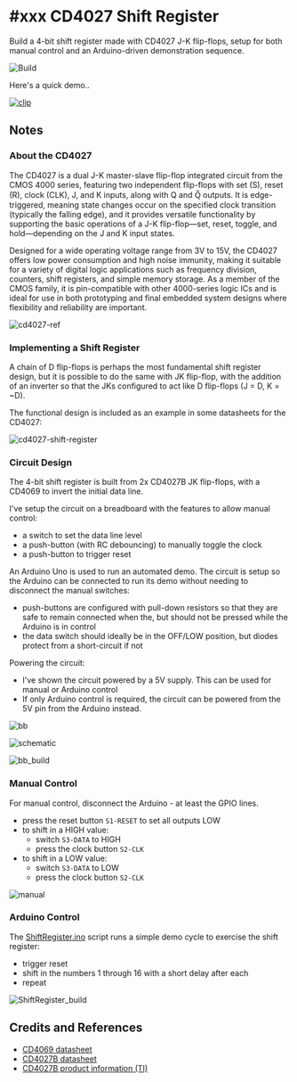 # #xxx CD4027 Shift Register

Build a 4-bit shift register made with CD4027 J-K flip-flops, setup for both manual control and an Arduino-driven demonstration sequence.

![Build](./assets/ShiftRegister_build.jpg?raw=true)

Here's a quick demo..

[![clip](https://img.youtube.com/vi/QZvX0vmwiXI/0.jpg)](https://www.youtube.com/watch?v=QZvX0vmwiXI)

## Notes

### About the CD4027

The CD4027 is a dual J-K master-slave flip-flop integrated circuit from the CMOS 4000 series, featuring two independent flip-flops with set (S), reset (R), clock (CLK), J, and K inputs, along with Q and Q̅ outputs. It is edge-triggered, meaning state changes occur on the specified clock transition (typically the falling edge), and it provides versatile functionality by supporting the basic operations of a J-K flip-flop—set, reset, toggle, and hold—depending on the J and K input states.

Designed for a wide operating voltage range from 3V to 15V, the CD4027 offers low power consumption and high noise immunity, making it suitable for a variety of digital logic applications such as frequency division, counters, shift registers, and simple memory storage. As a member of the CMOS family, it is pin-compatible with other 4000-series logic ICs and is ideal for use in both prototyping and final embedded system designs where flexibility and reliability are important.

![cd4027-ref](../assets/cd4027-ref.jpg)

### Implementing a Shift Register

A chain of D flip-flops is perhaps the most fundamental shift register design,
but it is possible to do the same with JK flip-flop,
with the addition of an inverter so that the JKs configured to act like D flip-flops (J = D, K = ~D).

The functional design is included as an example in some datasheets for the CD4027:

![cd4027-shift-register](./assets/cd4027-shift-register.png)

### Circuit Design

The 4-bit shift register is built from 2x CD4027B JK flip-flops,
with a CD4069 to invert the initial data line.

I've setup the circuit on a breadboard with the features to allow manual control:

* a switch to set the data line level
* a push-button (with RC debouncing) to manually toggle the clock
* a push-button to trigger reset

An Arduino Uno is used to run an automated demo.
The circuit is setup so the Arduino can be connected to run its demo without needing to disconnect the manual switches:

* push-buttons are configured with pull-down resistors so that they are safe to remain connected when the, but should not be pressed while the Arduino is in control
* the data switch should ideally be in the OFF/LOW position, but diodes protect from a short-circuit if not

Powering the circuit:

* I've shown the circuit powered by a 5V supply. This can be used for manual or Arduino control
* If only Arduino control is required, the circuit can be powered from the 5V pin from the Arduino instead.

![bb](./assets/ShiftRegister_bb.jpg?raw=true)

![schematic](./assets/ShiftRegister_schematic.jpg?raw=true)

![bb_build](./assets/ShiftRegister_bb_build.jpg?raw=true)

### Manual Control

For manual control, disconnect the Arduino - at least the GPIO lines.

* press the reset button `S1-RESET` to set all outputs LOW
* to shift in a HIGH value:
    * switch `S3-DATA` to HIGH
    * press the clock button `S2-CLK`
* to shift in a LOW value:
    * switch `S3-DATA` to LOW
    * press the clock button `S2-CLK`

![manual](./assets/manual.jpg)

### Arduino Control

The [ShiftRegister.ino](./ShiftRegister.ino) script runs a simple demo cycle to exercise the shift register:

* trigger reset
* shift in the numbers 1 through 16 with a short delay after each
* repeat

![ShiftRegister_build](./assets/ShiftRegister_build.jpg)

## Credits and References

* [CD4069 datasheet](https://www.futurlec.com/4000Series/CD4069.shtml)
* [CD4027B datasheet](https://www.futurlec.com/4000Series/CD4027.shtml)
* [CD4027B product information (TI)](https://www.ti.com/product/CD4027B)
